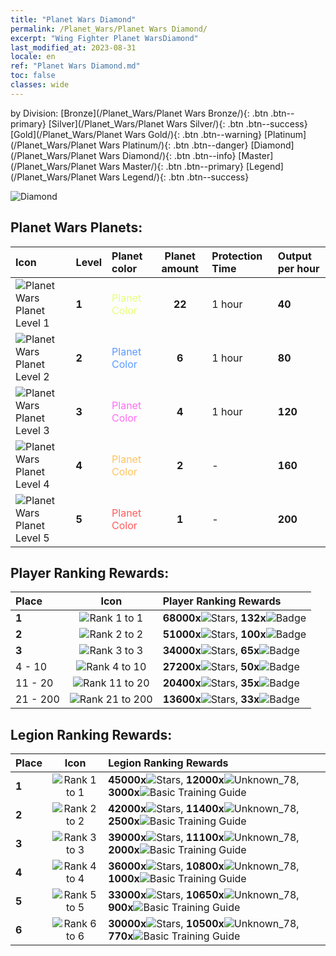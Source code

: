 ```yaml
---
title: "Planet Wars Diamond"
permalink: /Planet_Wars/Planet Wars Diamond/
excerpt: "Wing Fighter Planet WarsDiamond"
last_modified_at: 2023-08-31
locale: en
ref: "Planet Wars Diamond.md"
toc: false
classes: wide
---
```


  by Division:   [Bronze](/Planet_Wars/Planet Wars Bronze/){: .btn .btn--primary}   [Silver](/Planet_Wars/Planet Wars Silver/){: .btn .btn--success}   [Gold](/Planet_Wars/Planet Wars Gold/){: .btn .btn--warning}   [Platinum](/Planet_Wars/Planet Wars Platinum/){: .btn .btn--danger}   [Diamond](/Planet_Wars/Planet Wars Diamond/){: .btn .btn--info}   [Master](/Planet_Wars/Planet Wars Master/){: .btn .btn--primary}   [Legend](/Planet_Wars/Planet Wars Legend/){: .btn .btn--success} 



  ![Diamond](/images/planet_wars/Diamond.png)



## Planet Wars Planets:

  |  Icon | Level | Planet color | Planet amount | Protection Time | Output per hour |
  |:------|:------|:-------------|:-------------:|:----------------|:----------------|
 | ![Planet Wars Planet Level 1](/images/planet_wars/xqdz_xq_icon1_p.png) | **1** | <span style="color: #E4FF78">Planet Color</span> | **22** | 1 hour | **40** |
 | ![Planet Wars Planet Level 2](/images/planet_wars/xqdz_xq_icon2_p.png) | **2** | <span style="color: #5C99FF">Planet Color</span> | **6** | 1 hour | **80** |
 | ![Planet Wars Planet Level 3](/images/planet_wars/xqdz_xq_icon2_p.png) | **3** | <span style="color: #FF6DF4">Planet Color</span> | **4** | 1 hour | **120** |
 | ![Planet Wars Planet Level 4](/images/planet_wars/xqdz_xq_icon4_p.png) | **4** | <span style="color: #FFC35E">Planet Color</span> | **2** | - | **160** |
 | ![Planet Wars Planet Level 5](/images/planet_wars/xqdz_xq_icon5_p.png) | **5** | <span style="color: #FF5A5A">Planet Color</span> | **1** | - | **200** |


## Player Ranking Rewards:

  |  Place | Icon | Player Ranking Rewards |
  |:-------|:----:|:----------------|
  | **1** | ![Rank 1 to 1](/images/planet_wars/rank_1_p.png) | **68000x**![Stars](/images/item/Stars_p.png), **132x**![Badge](/images/item/Badge_p.png) |
  | **2** | ![Rank 2 to 2](/images/planet_wars/rank_2_p.png) | **51000x**![Stars](/images/item/Stars_p.png), **100x**![Badge](/images/item/Badge_p.png) |
  | **3** | ![Rank 3 to 3](/images/planet_wars/rank_3_p.png) | **34000x**![Stars](/images/item/Stars_p.png), **65x**![Badge](/images/item/Badge_p.png) |
  | 4 - 10 | ![Rank 4 to 10](/images/planet_wars/rank_4_p.png) | **27200x**![Stars](/images/item/Stars_p.png), **50x**![Badge](/images/item/Badge_p.png) |
  | 11 - 20 | ![Rank 11 to 20](/images/planet_wars/rank_5_p.png) | **20400x**![Stars](/images/item/Stars_p.png), **35x**![Badge](/images/item/Badge_p.png) |
  | 21 - 200 | ![Rank 21 to 200](/images/planet_wars/rank_6_p.png) | **13600x**![Stars](/images/item/Stars_p.png), **33x**![Badge](/images/item/Badge_p.png) |


## Legion Ranking Rewards:

  |  Place | Icon | Legion Ranking Rewards |
  |:-------|:----:|:----------------|
  | **1** | ![Rank 1 to 1](/images/planet_wars/rank_1_p.png) | **45000x**![Stars](/images/item/Stars_p.png), **12000x**![Unknown_78](/images/item/xqdz_icon6_p.png), **3000x**![Basic Training Guide](/images/item/Basic_Training_Guide_p.png) |
  | **2** | ![Rank 2 to 2](/images/planet_wars/rank_2_p.png) | **42000x**![Stars](/images/item/Stars_p.png), **11400x**![Unknown_78](/images/item/xqdz_icon6_p.png), **2500x**![Basic Training Guide](/images/item/Basic_Training_Guide_p.png) |
  | **3** | ![Rank 3 to 3](/images/planet_wars/rank_3_p.png) | **39000x**![Stars](/images/item/Stars_p.png), **11100x**![Unknown_78](/images/item/xqdz_icon6_p.png), **2000x**![Basic Training Guide](/images/item/Basic_Training_Guide_p.png) |
  | **4** | ![Rank 4 to 4](/images/planet_wars/rank_4_p.png) | **36000x**![Stars](/images/item/Stars_p.png), **10800x**![Unknown_78](/images/item/xqdz_icon6_p.png), **1000x**![Basic Training Guide](/images/item/Basic_Training_Guide_p.png) |
  | **5** | ![Rank 5 to 5](/images/planet_wars/rank_5_p.png) | **33000x**![Stars](/images/item/Stars_p.png), **10650x**![Unknown_78](/images/item/xqdz_icon6_p.png), **900x**![Basic Training Guide](/images/item/Basic_Training_Guide_p.png) |
  | **6** | ![Rank 6 to 6](/images/planet_wars/rank_6_p.png) | **30000x**![Stars](/images/item/Stars_p.png), **10500x**![Unknown_78](/images/item/xqdz_icon6_p.png), **770x**![Basic Training Guide](/images/item/Basic_Training_Guide_p.png) |
